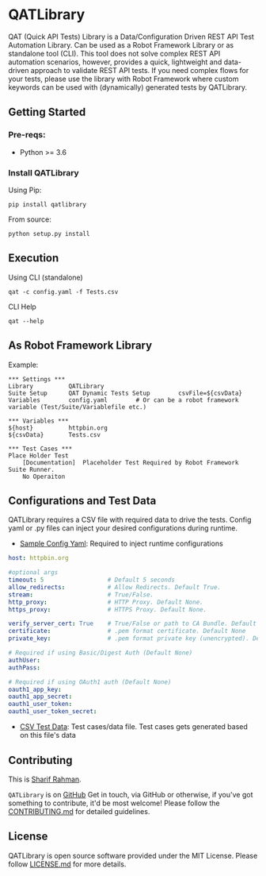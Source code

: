 # QATLibrary 
QAT (Quick API Tests) Library is a Data/Configuration Driven REST API Test Automation Library. 
Can be used as a Robot Framework Library or as standalone tool (CLI). This tool does not solve complex 
REST API automation scenarios, however, provides a quick, lightweight and data-driven approach to validate 
REST API tests. If you need complex flows for your tests, please use the library with Robot Framework where 
custom keywords can be used with (dynamically) generated tests by QATLibrary.

## Getting Started
### Pre-reqs:
* Python >= 3.6

### Install QATLibrary
Using Pip:
```shell 
pip install qatlibrary
```
From source:
```shell 
python setup.py install
```

## Execution
Using CLI (standalone)
```shell
qat -c config.yaml -f Tests.csv 
```

CLI Help
```shell
qat --help
```

## As Robot Framework Library
Example:

```robot
*** Settings ***
Library          QATLibrary
Suite Setup      QAT Dynamic Tests Setup        csvFile=${csvData}
Variables        config.yaml        # Or can be a robot framework variable (Test/Suite/Variablefile etc.)

*** Variables ***
${host}          httpbin.org
${csvData}       Tests.csv

*** Test Cases ***
Place Holder Test
    [Documentation]  Placeholder Test Required by Robot Framework Suite Runner.  
    No Operaiton 

```

## Configurations and Test Data
QATLibrary requires a CSV file with required data to drive the tests. Config yaml or .py files can inject your desired
configurations during runtime.
* [Sample Config Yaml](sample/config.yaml): Required to inject runtime configurations
```yaml
host: httpbin.org 

#optional args
timeout: 5                  # Default 5 seconds
allow_redirects:            # Allow Redirects. Default True. 
stream:                     # True/False. 
http_proxy:                 # HTTP Proxy. Default None. 
https_proxy:                # HTTPS Proxy. Default None.

verify_server_cert: True    # True/False or path to CA Bundle. Default False. 
certificate:                # .pem format certificate. Default None
private_key:                # .pem format private key (unencrypted). Default None

# Required if using Basic/Digest Auth (Default None)
authUser:             
authPass:

# Required if using OAuth1 auth (Default None)
oauth1_app_key:
oauth1_app_secret:
oauth1_user_token:
oauth1_user_token_secret:
```
* [CSV Test Data](sample/Tests.csv): Test cases/data file. Test cases gets generated based on this file's data


## Contributing
This is [Sharif Rahman](https://www.linkedin.com/in/sharif-rahman/). 

``QATLibrary`` is on [GitHub](https://github.com/sharif314/QATLibrary)
Get in touch, via GitHub or otherwise, if you've got something to contribute, it'd be most welcome! 
Please follow the [CONTRIBUTING.md](CONTRIBUTING.md) for detailed guidelines.

## License 
QATLibrary is open source software provided under the MIT License. Please follow [LICENSE.md](LICENSE.md) for more details. 

